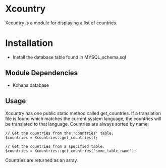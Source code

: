 # Xcountry

Xcountry is a module for displaying a list of countries.

# Installation

 - Install the database table found in MYSQL_schema.sql

## Module Dependencies

 - Kohana database
 
## Usage

Xcountry has one public static method called get_countries. If a translation file is found which matches the current system language, the countries will be translated to that language. Countries are always sorted by name.


	// Get the countries from the 'countries' table.
	$countries = Xcountries::get_countries();
	
	// Get the countries from a specified table.
	$countries = Xcountries::get_countries('some_table_name');

Countries are returned as an array.
